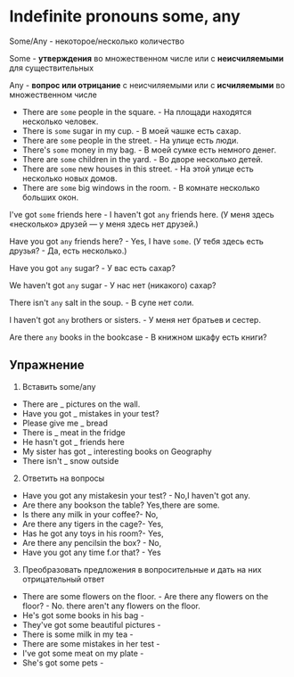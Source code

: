 # Indefinite pronouns some, any

Some/Any - некоторое/несколько количество

Some - **утверждения** во множественном числе или с **неисчиляемыми** для существительных 

Any - **вопрос или отрицание** с неисчиляемыми или с **исчиляемыми** во множественном числе

- There are `some` people in the square. - На площади находятся несколько человек.
- There is `some` sugar in my cup. - В моей чашке есть сахар.
- There are `some` people in the street. - На улице есть люди.
- There's `some` money in my bag. - В моей сумке есть немного денег.
- There are `some` children in the yard. - Во дворе несколько детей.
- There are `some` new houses in this street. - На этой улице есть несколько новых домов.
- There are `some` big windows in the room. - В комнате несколько больших окон.


I've got `some` friends here - I haven't got `any` friends here. (У меня здесь «несколько» друзей — у меня здесь нет друзей.)

Have you got `any` friends here? - Yes, I have `some`. (У тебя здесь есть друзья? - Да, есть несколько.)

Have you got `any` sugar? - У вас есть сахар?

We haven't got `any` sugar - У нас нет (никакого) сахар?

There isn't `any` salt in the soup. - В супе нет соли.

I haven't got `any` brothers or sisters. - У меня нет братьев и сестер.

Are there `any` books in the bookcase - В книжном шкафу есть книги?

## Упражнение

1. Вставить some/any

- There are _ pictures on the wall.
- Have you got _ mistakes in your test?
- Please give me _ bread
- There is _ meat in the fridge
- He hasn't got _ friends here
- My sister has got _ interesting books on Geography
- There isn't _ snow outside

2. Ответить на вопросы

- Have you got any mistakesin your test? - No,I haven't got any.
- Are there any bookson the table? Yes,there are some.
- Is there any milk in your coffee?- No,
- Are there any tigers in the cage?- Yes,
- Has he got any toys in his room?- Yes,
- Are there any pencilsin the box? - No,
- Have you got any time f.or that? - Yes

3. Преобразовать предложения в вопросительные и дать на них отрицательный ответ

- There are some flowers on the floor. - Are there any flowers on the floor? - No. there aren't any flowers on the floor.
- He's got some books in his bag - 
- They've got some beautiful pictures - 
- There is some milk in my tea - 
- There are some mistakes in her test - 
- I've got some meat on my plate - 
- She's got some pets - 






















